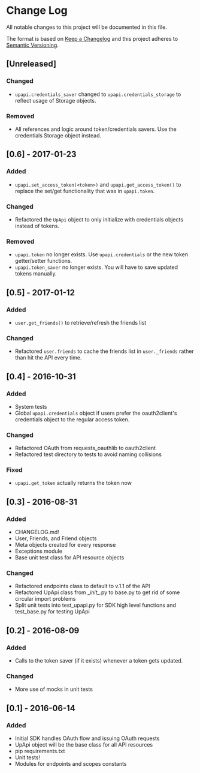 # Change Log
All notable changes to this project will be documented in this file.

The format is based on [Keep a Changelog](http://keepachangelog.com/) 
and this project adheres to [Semantic Versioning](http://semver.org/).

## [Unreleased]
### Changed
- ```upapi.credentials_saver``` changed to ```upapi.credentials_storage``` to reflect usage of Storage objects.

### Removed
- All references and logic around token/credentials savers. Use the credentials Storage object instead.

## [0.6] - 2017-01-23
### Added
- ```upapi.set_access_token(<token>)``` and ```upapi.get_access_token()``` to replace the set/get functionality that was in ```upapi.token```.

### Changed
- Refactored the ```UpApi``` object to only initialize with credentials objects instead of tokens.

### Removed
- ```upapi.token``` no longer exists. Use ```upapi.credentials``` or the new token getter/setter functions.
- ```upapi.token_saver``` no longer exists. You will have to save updated tokens manually.

## [0.5] - 2017-01-12
### Added
- ```user.get_friends()``` to retrieve/refresh the friends list

### Changed
- Refactored ```user.friends``` to cache the friends list in ```user._friends``` rather than hit the API every time.

## [0.4] - 2016-10-31
### Added
- System tests
- Global ```upapi.credentials``` object if users prefer the oauth2client's credentials object to the regular access token.

### Changed
- Refactored OAuth from requests_oauthlib to oauth2client
- Refactored test directory to tests to avoid naming collisions

### Fixed
- ```upapi.get_token``` actually returns the token now

## [0.3] - 2016-08-31
### Added
- CHANGELOG.md!
- User, Friends, and Friend objects
- Meta objects created for every response
- Exceptions module
- Base unit test class for API resource objects

### Changed
- Refactored endpoints class to default to v.1.1 of the API
- Refactored UpApi class from \__init__.py to base.py to get rid of some circular import problems
- Split unit tests into test_upapi.py for SDK high level functions and test_base.py for testing UpApi


## [0.2] - 2016-08-09
### Added
- Calls to the token saver (if it exists) whenever a token gets updated.

### Changed
- More use of mocks in unit tests

## [0.1] - 2016-06-14
### Added
- Initial SDK handles OAuth flow and issuing OAuth requests
- UpApi object will be the base class for all API resources
- pip requirements.txt
- Unit tests!
- Modules for endpoints and scopes constants
